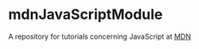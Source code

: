# mdnJavaScriptModule
A repository for tutorials concerning JavaScript at [MDN](https://developer.mozilla.org/en-US/docs/Learn/JavaScript/First_steps/What_is_JavaScript)
